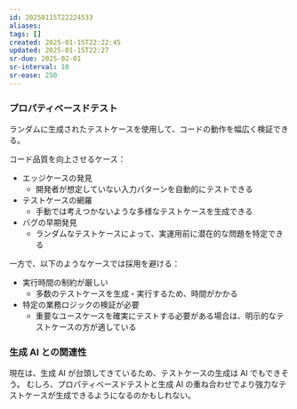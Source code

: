 ```yaml
---
id: 20250115T22224533
aliases: 
tags: []
created: 2025-01-15T22:22:45
updated: 2025-01-15T22:27
sr-due: 2025-02-01
sr-interval: 10
sr-ease: 250
---
```


### プロパティベースドテスト

ランダムに生成されたテストケースを使用して、コードの動作を幅広く検証できる。

コード品質を向上させるケース：

- エッジケースの発見
    - 開発者が想定していない入力パターンを自動的にテストできる
- テストケースの網羅
    - 手動では考えつかないような多様なテストケースを生成できる
- バグの早期発見
    - ランダムなテストケースによって、実運用前に潜在的な問題を特定できる

一方で、以下のようなケースでは採用を避ける：

- 実行時間の制約が厳しい
    - 多数のテストケースを生成・実行するため、時間がかかる
- 特定の業務ロジックの検証が必要
    - 重要なユースケースを確実にテストする必要がある場合は、明示的なテストケースの方が適している

### 生成 AI との関連性

現在は、生成 AI が台頭してきているため、テストケースの生成は AI でもできそう。
むしろ、プロパティベースドテストと生成 AI の重ね合わせでより強力なテストケースが生成できるようになるのかもしれない。

